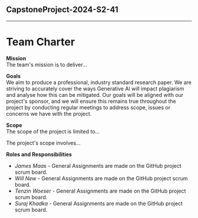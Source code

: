 ## CapstoneProject-2024-S2-41
---
# Team Charter

**Mission**\
The team's mission is to deliver...

**Goals**\
We aim to produce a professional, industry standard research paper. We are striving to accurately cover the ways Generative AI will impact plagiarism and analyse how this can be mitigated.
Our goals will be aligned with our project's sponsor, and we will ensure this remains true throughout the project by conducting regular meetings to address scope, issues or concerns we have with the project.

**Scope**\
The scope of the project is limited to...

The project's scope involves...


**Roles and Responsibilities**
  - *James Maas* - General Assignments are made on the GitHub project scrum board.
  - *Will New* - General Assignments are made on the GitHub project scrum board.
  - *Tenzin Woeser* - General Assignments are made on the GitHub project scrum board.
  - *Suraj Khadka* - General Assignments are made on the GitHub project scrum board.
